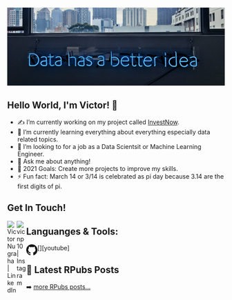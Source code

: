 ![](https://github.com/VictorNugraha/VictorNugraha/blob/main/banner.png)

## Hello World, I'm Victor! 👋

- ✍ I’m currently working on my project called [InvestNow](https://vicnp.shinyapps.io/InvestNow/).
- 🌱 I’m currently learning everything about everything especially data related topics.
- 🔭 I’m looking to for a job as a Data Scientsit or Machine Learning Engineer.
- 💬 Ask me about anything!
- 🥅 2021 Goals: Create more projects to improve my skills.
- ⚡ Fun fact: March 14 or 3/14 is celebrated as pi day because 3.14 are the first digits of pi.

## Get In Touch!

[<img align="left" alt="Victor Nugraha | LinkedIn" width="22px" src="https://cdn.jsdelivr.net/npm/simple-icons@v3/icons/linkedin.svg" />][linkedin]
[<img align="left" alt="vicnp10 | Instagram" width="22px" src="https://cdn.jsdelivr.net/npm/simple-icons@v3/icons/instagram.svg" />][instagram]

## Languanges & Tools:

[<img align="left" alt="GitHub" width="26px" src="https://raw.githubusercontent.com/github/explore/78df643247d429f6cc873026c0622819ad797942/topics/github/github.png" />][youtube]

## 📕 Latest RPubs Posts

➡️ [more RPubs posts...](https://rpubs.com/VicNP)

<br />

[instagram]: https://www.instagram.com/vicnp10/
[linkedin]: https://www.linkedin.com/in/victor-nugraha-baa694160/

<!--
**VictorNugraha/VictorNugraha** is a ✨ _special_ ✨ repository because its `README.md` (this file) appears on your GitHub profile.

I have 2 years plus experienced in Product role with a demonstrated history of working in B2C & B2B Company to conduct product analysis and product management, with additional Data Science certified skill from Hacktiv8 Indonesia and Algoritma Data Science School in R and Python languages to discover the hidden information in vast amount of data and develop various kinds of machine learning model.

Here are some ideas to get you started:

- 🔭 I’m currently working on ...
- 🌱 I’m currently learning ...
- 👯 I’m looking to collaborate on ...
- 🤔 I’m looking for help with ...
- 💬 Ask me about ...
- 📫 How to reach me: ...
- 😄 Pronouns: ...
- ⚡ Fun fact: ...
-->
